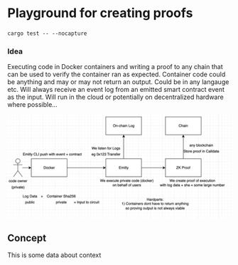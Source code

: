 # Playground for creating proofs

`cargo test -- --nocapture`

### Idea

Executing code in Docker containers and writing a proof to any chain that can be used to verify the container ran as expected. Container code could be anything and may or may not return an output. Could be in any langauge etc. Will always receive an event log from an emitted smart contract event as the input. Will run in the cloud or potentially on decentralized hardware where possible...

![idea](idea.png)

## Concept

This is some data about context
